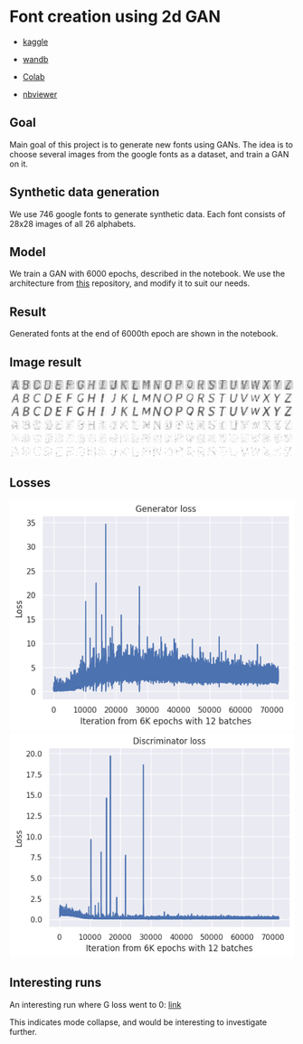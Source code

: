 # Font creation using 2d GAN
* [kaggle](https://www.kaggle.com/code/faruanacabiano007/generative-adversarial-network)
* [wandb](https://wandb.ai/aadis-learning/font_creation?workspace=user-aadis-learning)

* [Colab](https://colab.research.google.com/drive/18jb0fVEMcdCxiET8rnFi40p3W7PJVz-5?usp=sharing)
* [nbviewer](https://nbviewer.org/github/AadityaSalgarkar/font_creation/blob/main/main.ipynb#)

## Goal
Main goal of this project is to generate new fonts using GANs.
The idea is to choose several images from the google fonts as a dataset, and train a GAN on it.


## Synthetic data generation
We use 746 google fonts to generate synthetic data.
Each font consists of 28x28 images of all 26 alphabets.

## Model
We train a GAN with 6000 epochs, described in the notebook.
We use the architecture from [this](https://github.com/eriklindernoren/PyTorch-GAN/blob/master/implementations/gan/gan.py) repository, and modify it to suit our needs.

## Result

Generated fonts at the end of 6000th epoch are shown in the notebook.

## Image result

![image](images/img3.png)
![image](images/img6.png)
![image](images/img1.png)
![image](images/img5.png)
![image](images/img4.png)
![image](images/img2.png)

## Losses

![image](images/gloss.png)
![image](images/dloss.png)

## Interesting runs

An interesting run where G loss went to 0:
[link](https://wandb.ai/aadis-learning/font_creation/reports/iconic-eon-2--Vmlldzo1ODc4MTM2?accessToken=d37pbr1ct8omrjxa3ydai5srugdcqg3ep67xr68dsvmy2re0473je00g5vggwbq4)

This indicates mode collapse, and would be interesting to investigate further.